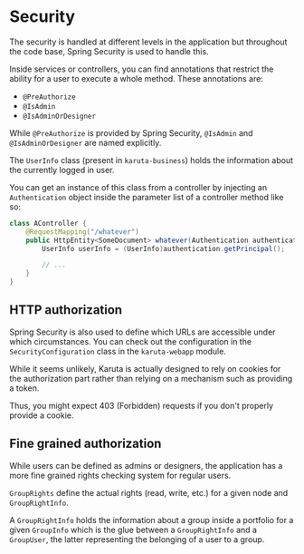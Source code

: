 # Security

The security is handled at different levels in the application but
throughout the code base, Spring Security is used to handle this.

Inside services or controllers, you can find annotations that
restrict the ability for a user to execute a whole method. These
annotations are:

* `@PreAuthorize`
* `@IsAdmin`
* `@IsAdminOrDesigner`

While `@PreAuthorize` is provided by Spring Security, `@IsAdmin`
and `@IsAdminOrDesigner` are named explicitly.

The `UserInfo` class (present in `karuta-business`) holds the information
about the currently logged in user.

You can get an instance of this class from a controller by injecting an
`Authentication` object inside the parameter list of a controller method
like so:

~~~java
class AController {
    @RequestMapping("/whatever")
    public HttpEntity<SomeDocument> whatever(Authentication authentication) {
        UserInfo userInfo = (UserInfo)authentication.getPrincipal();

        // ...
    }
}
~~~

## HTTP authorization

Spring Security is also used to define which URLs are accessible under
which circumstances. You can check out the configuration in the
`SecurityConfiguration` class in the `karuta-webapp` module.

While it seems unlikely, Karuta is actually designed to rely on cookies
for the authorization part rather than relying on a mechanism such as
providing a token.

Thus, you might expect 403 (Forbidden) requests if you don't properly
provide a cookie.

## Fine grained authorization

While users can be defined as admins or designers, the application has a
more fine grained rights checking system for regular users.

`GroupRights` define the actual rights (read, write, etc.) for a given
node and `GroupRightInfo`.

A `GroupRightInfo` holds the information about a group inside a portfolio
for a given `GroupInfo` which is the glue between a `GroupRightInfo` and
a `GroupUser`, the latter representing the belonging of a user to a group.
